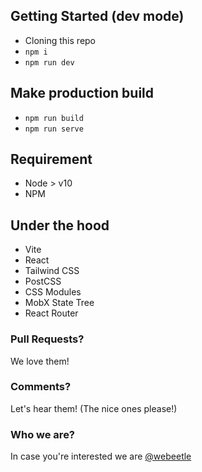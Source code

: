 ## Getting Started (dev mode)

- Cloning this repo
- `npm i`
- `npm run dev`

## Make production build

- `npm run build`
- `npm run serve`

## Requirement

- Node > v10
- NPM

## Under the hood

- Vite
- React
- Tailwind CSS
- PostCSS
- CSS Modules
- MobX State Tree
- React Router

### Pull Requests?

We love them!

### Comments?

Let's hear them! (The nice ones please!)

### Who we are?

In case you're interested we are <a href='https://webeetle.com/'>@webeetle</a>
